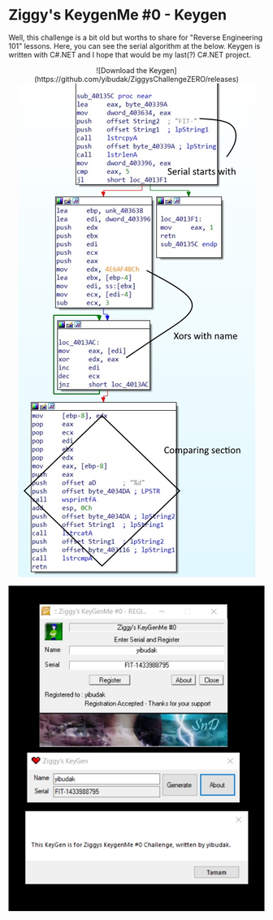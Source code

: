 # Ziggy's KeygenMe #0 - Keygen

Well, this challenge is a bit old but worths to share for "Reverse Engineering 101" lessons. Here, you can see the serial algorithm at the below. Keygen is written with C#.NET and I hope that would be my last(?) C#.NET project.



<p align="center">
  ![Download the Keygen](https://github.com/yibudak/ZiggysChallengeZERO/releases)
  <img src="https://github.com/yibudak/ZiggysChallengeZERO/raw/master/image2.jpg">
</p>
<p align="center">
  <img src="https://github.com/yibudak/ZiggysChallengeZERO/raw/master/image.jpg">
</p>
